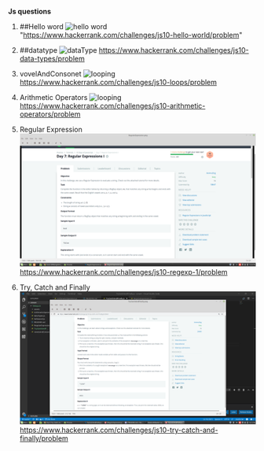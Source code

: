 **Js questions**
1. ##Hello word
![*hello word*](assets/HelloWord.png)
"https://www.hackerrank.com/challenges/js10-hello-world/problem"

2. ##datatype
![**dataType**](assets/dataType.png)
https://www.hackerrank.com/challenges/js10-data-types/problem

3. vovelAndConsonet
![**looping**](assets/vovelAndConsonet.png)
https://www.hackerrank.com/challenges/js10-loops/problem

4. Arithmetic Operators
![**looping**](assets/arithmeticoperator.png)
https://www.hackerrank.com/challenges/js10-arithmetic-operators/problem

5. Regular Expression
![**looping**](assets/RegularExpress.png)
https://www.hackerrank.com/challenges/js10-regexp-1/problem

6. Try, Catch and Finally
![**looping**](assets/TryCatchFinally.png)
https://www.hackerrank.com/challenges/js10-try-catch-and-finally/problem
